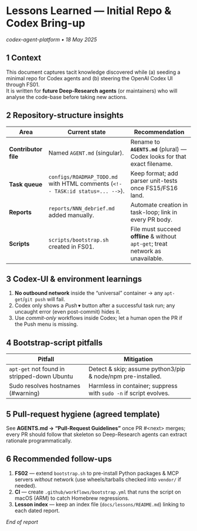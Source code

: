 <!-- docs/lessons/2025-05-18_initial_setup_learnings.md -->

# Lessons Learned — Initial Repo & Codex Bring-up  

*codex-agent-platform • 18 May 2025*

## 1 Context

This document captures tacit knowledge discovered while (a) seeding a minimal repo for Codex agents and (b) steering the OpenAI Codex UI through FS01.  
It is written for **future Deep-Research agents** (or maintainers) who will analyse the code-base before taking new actions.

## 2 Repository-structure insights

| Area | Current state | Recommendation |
| --- | --- | --- |
| **Contributor file** | Named `AGENT.md` (singular). | Rename to **`AGENTS.md`** (plural) — Codex looks for that exact filename. |
| **Task queue** | `configs/ROADMAP_TODO.md` with HTML comments (`<!-- TASK:id status=... -->`). | Keep format; add parser unit-tests once FS15/FS16 land. |
| **Reports** | `reports/NNN_debrief.md` added manually. | Automate creation in task-loop; link in every PR body. |
| **Scripts** | `scripts/bootstrap.sh` created in FS01. | File must succeed **offline** & without `apt-get`; treat network as unavailable. |

## 3 Codex-UI & environment learnings

1. **No outbound network** inside the “universal” container → any `apt-get`/`git push` will fail.  
2. Codex only shows a *Push* ▾ button after a successful task run; any uncaught error (even post-commit) hides it.  
3. Use *commit-only* workflows inside Codex; let a human open the PR if the Push menu is missing.

## 4 Bootstrap-script pitfalls

| Pitfall | Mitigation |
| --- | --- |
| `apt-get` not found in stripped-down Ubuntu | Detect & skip; assume python3/pip & node/npm pre-installed. |
| Sudo resolves hostnames (#warning) | Harmless in container; suppress with `sudo -n` if script evolves. |

## 5 Pull-request hygiene (agreed template)

See **AGENTS.md → “Pull-Request Guidelines”** once PR #\<next> merges; every PR should follow that skeleton so Deep-Research agents can extract rationale programmatically.

## 6 Recommended follow-ups

1. **FS02** — extend `bootstrap.sh` to pre-install Python packages & MCP servers *without* network (use wheels/tarballs checked into `vendor/` if needed).  
2. **CI** — create `.github/workflows/bootstrap.yml` that runs the script on macOS (ARM) to catch Homebrew regressions.  
3. **Lesson index** — keep an index file (`docs/lessons/README.md`) linking to each dated report.

*End of report*
